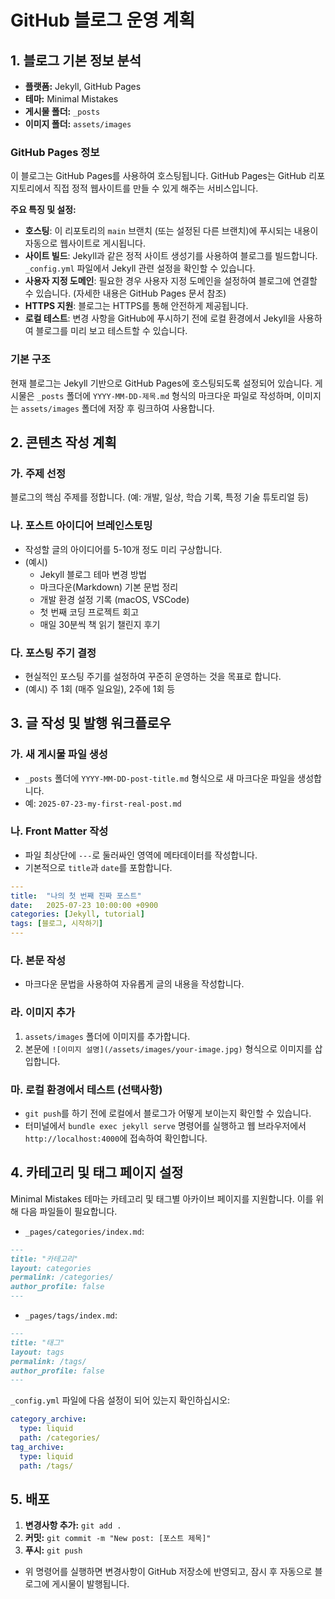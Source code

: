 # GitHub 블로그 운영 계획

## 1. 블로그 기본 정보 분석

- **플랫폼:** Jekyll, GitHub Pages
- **테마:** Minimal Mistakes
- **게시물 폴더:** `_posts`
- **이미지 폴더:** `assets/images`

### GitHub Pages 정보
이 블로그는 GitHub Pages를 사용하여 호스팅됩니다. GitHub Pages는 GitHub 리포지토리에서 직접 정적 웹사이트를 만들 수 있게 해주는 서비스입니다.

**주요 특징 및 설정:**
*   **호스팅**: 이 리포토리의 `main` 브랜치 (또는 설정된 다른 브랜치)에 푸시되는 내용이 자동으로 웹사이트로 게시됩니다.
*   **사이트 빌드**: Jekyll과 같은 정적 사이트 생성기를 사용하여 블로그를 빌드합니다. `_config.yml` 파일에서 Jekyll 관련 설정을 확인할 수 있습니다.
*   **사용자 지정 도메인**: 필요한 경우 사용자 지정 도메인을 설정하여 블로그에 연결할 수 있습니다. (자세한 내용은 GitHub Pages 문서 참조)
*   **HTTPS 지원**: 블로그는 HTTPS를 통해 안전하게 제공됩니다.
*   **로컬 테스트**: 변경 사항을 GitHub에 푸시하기 전에 로컬 환경에서 Jekyll을 사용하여 블로그를 미리 보고 테스트할 수 있습니다.

### 기본 구조
현재 블로그는 Jekyll 기반으로 GitHub Pages에 호스팅되도록 설정되어 있습니다. 게시물은 `_posts` 폴더에 `YYYY-MM-DD-제목.md` 형식의 마크다운 파일로 작성하며, 이미지는 `assets/images` 폴더에 저장 후 링크하여 사용합니다.

## 2. 콘텐츠 작성 계획

### 가. 주제 선정
블로그의 핵심 주제를 정합니다. (예: 개발, 일상, 학습 기록, 특정 기술 튜토리얼 등)

### 나. 포스트 아이디어 브레인스토밍
- 작성할 글의 아이디어를 5-10개 정도 미리 구상합니다.
- (예시)
    - Jekyll 블로그 테마 변경 방법
    - 마크다운(Markdown) 기본 문법 정리
    - 개발 환경 설정 기록 (macOS, VSCode)
    - 첫 번째 코딩 프로젝트 회고
    - 매일 30분씩 책 읽기 챌린지 후기

### 다. 포스팅 주기 결정
- 현실적인 포스팅 주기를 설정하여 꾸준히 운영하는 것을 목표로 합니다.
- (예시) 주 1회 (매주 일요일), 2주에 1회 등

## 3. 글 작성 및 발행 워크플로우

### 가. 새 게시물 파일 생성
- `_posts` 폴더에 `YYYY-MM-DD-post-title.md` 형식으로 새 마크다운 파일을 생성합니다.
- 예: `2025-07-23-my-first-real-post.md`

### 나. Front Matter 작성
- 파일 최상단에 `---`로 둘러싸인 영역에 메타데이터를 작성합니다.
- 기본적으로 `title`과 `date`를 포함합니다.
```yaml
---
title:  "나의 첫 번째 진짜 포스트"
date:   2025-07-23 10:00:00 +0900
categories: [Jekyll, tutorial]
tags: [블로그, 시작하기]
---
```

### 다. 본문 작성
- 마크다운 문법을 사용하여 자유롭게 글의 내용을 작성합니다.

### 라. 이미지 추가
1. `assets/images` 폴더에 이미지를 추가합니다.
2. 본문에 `![이미지 설명](/assets/images/your-image.jpg)` 형식으로 이미지를 삽입합니다.

### 마. 로컬 환경에서 테스트 (선택사항)
- `git push`를 하기 전에 로컬에서 블로그가 어떻게 보이는지 확인할 수 있습니다.
- 터미널에서 `bundle exec jekyll serve` 명령어를 실행하고 웹 브라우저에서 `http://localhost:4000`에 접속하여 확인합니다.

## 4. 카테고리 및 태그 페이지 설정

Minimal Mistakes 테마는 카테고리 및 태그별 아카이브 페이지를 지원합니다. 이를 위해 다음 파일들이 필요합니다.

- `_pages/categories/index.md`:
```markdown
---
title: "카테고리"
layout: categories
permalink: /categories/
author_profile: false
---
```

- `_pages/tags/index.md`:
```markdown
---
title: "태그"
layout: tags
permalink: /tags/
author_profile: false
---
```

`_config.yml` 파일에 다음 설정이 되어 있는지 확인하십시오:
```yaml
category_archive:
  type: liquid
  path: /categories/
tag_archive:
  type: liquid
  path: /tags/
```

## 5. 배포

1.  **변경사항 추가:** `git add .`
2.  **커밋:** `git commit -m "New post: [포스트 제목]"`
3.  **푸시:** `git push`

- 위 명령어를 실행하면 변경사항이 GitHub 저장소에 반영되고, 잠시 후 자동으로 블로그에 게시물이 발행됩니다.